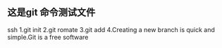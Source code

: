 ## 这是git 命令测试文件
ssh
1.git init
2.git romate
3.git add
4.Creating a new branch is quick and simple.Git is a free software 
